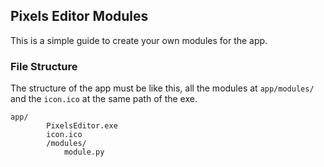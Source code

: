 ## Pixels Editor Modules

This is a simple guide to create your own modules for the app.

### File Structure
The structure of the app must be like this, all the modules at `app/modules/` and the `icon.ico` at the same path of the exe.
```
app/
        PixelsEditor.exe
        icon.ico
        /modules/
            module.py
```
